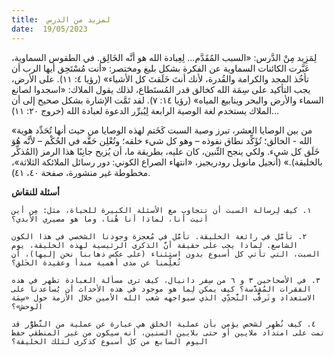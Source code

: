```yaml
---
title:  لمزيد من الدرس
date:  19/05/2023
---
```


لِمَزِيد مِنْ الدَّرس: «السبب المُقَدَّم... لِعِبادة الله هو أنَّه الخَالِق. في الطقوس السماوية، عَبَّرت الكائنات السماوية عن الفكرة بشكل بليغ ومختصر: «أنت مُسْتَحِق أيها الرب أن تأخُذ المجد والكرامة والقُدرة، لأنك أنتَ خَلَقتَ كل الأشياء» (رؤيا ٤: ١١). على الأرض، يجب التأكيد على سِمَة الله كخالق قدر المُستَطاع، لذلك يقول الملاك: «اسجدوا لصانع السماء والأرض والبحر وينابيع المياه» (رؤيا ١٤: ٧). لقد تَمَّت الإشارة بشكل صحيح إلى أن الملاك يستخدم لغة الوصية الرابعة لِيُبرِّر الدعوة لعبادة الله (خروج ٢٠: ١١)…

«من بين الوصايا العشر، تبرز وصية السبت كَخَتم لهذه الوصايا من حيث أنها تُحَدِّد هوية الله - الخالق؛ تُؤَكِّد نطاق نفوذه – وهو كل شيء خلقه؛ وتُعْلِن حَقَّه في الحُكْم – لأنَّه هُوَ خَلَق كل شيء. ولكي ينجح التِّنين، كان عليه، بطريقة ما، أن يُزيح جانِبًا هذا الرمز (المُذكِّر بالخليقة).» (أنجيل مانويل رودريجيز، «انتهاء الصراع الكوني: دور رسائل الملائكة الثلاثة»، مخطوطة غير منشورة، صفحة ٤٠، ٤١).

**أسئلة للنقاش**

`١. كيف لِرسالة السبت أن تتجاوب مع الأسئلة الكبيرة للحياة، مثل: مِن أين أتيت أنا، لماذا أنا هُنا، وما هو مصيري الأبدي؟`

`٢. تأمَّل في رائعة الخليقة. تأمَّل في مُعجزة وجودنا الشخصي في هذا الكون الشاسع. لماذا يجب على حقيقة أنَّ الذكرى الرئيسية لهذه الخليقة، يوم السبت، التي تأتي كل أسبوع بدون استثناء (على عكس ذهابنا نحن إليها)، أن تُعلِّمنا عن مدى أهمية مبدأ وعقيدة الخَلق؟`

`٣. في الأصحاحين ٣ و ٦ من سِفر دانيال، كيف ترى مسألة العبادة تظهر في هذه الفقرات المُقدَّسة؟ كيف يمكن لِما هو موجود في هذه الأحداث أن يُساعدنا على الاستعداد وتَرقُّب التَّحدِّي الذي سيواجهه شعب الله الأمين خلال الأزمة حول «سِمَة الوحش»؟`

`٤. كيف نُظهِر لشخص يؤمن بأن عملية الخلق هي عبارة عن عملية من التَّطوُّر قد تمت على امتداد ملايين أو حتى بلايين السنين، أنه سيكون من غير المنطقي حفظ اليوم السابع من كل أسبوع كذكرى لتلك الخليقة؟`